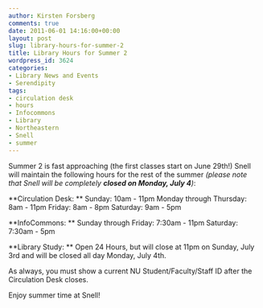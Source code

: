 ```yaml
---
author: Kirsten Forsberg
comments: true
date: 2011-06-01 14:16:00+00:00
layout: post
slug: library-hours-for-summer-2
title: Library Hours for Summer 2
wordpress_id: 3624
categories:
- Library News and Events
- Serendipity
tags:
- circulation desk
- hours
- Infocommons
- Library
- Northeastern
- Snell
- summer
---
```


Summer 2 is fast approaching (the first classes start on June 29th!)
Snell will maintain the following hours for the rest of the summer _(please note that Snell will be completely **closed on Monday, July 4**)_:

**Circulation Desk: **
Sunday: 10am - 11pm
Monday through Thursday: 8am - 11pm
Friday: 8am - 8pm
Saturday: 9am - 5pm

**InfoCommons: **
Sunday through Friday: 7:30am - 11pm
Saturday: 7:30am - 5pm

**Library Study: **
Open 24 Hours, but will close at 11pm on Sunday, July 3rd and will be closed all day Monday, July 4th.

As always, you must show a current NU Student/Faculty/Staff ID after the Circulation Desk closes.

Enjoy summer time at Snell!
